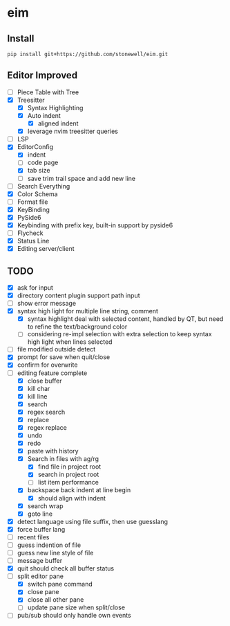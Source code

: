 # eim
## Install
```
pip install git+https://github.com/stonewell/eim.git
```

## Editor Improved

- [ ] Piece Table with Tree
- [X] Treesitter
  - [x] Syntax Highlighting
  - [X] Auto indent
    - [X] aligned indent
  - [X] leverage nvim treesitter queries
- [ ] LSP
- [X] EditorConfig
  - [X] indent
  - [ ] code page
  - [X] tab size
  - [ ] save trim trail space and add new line
- [ ] Search Everything
- [x] Color Schema
- [ ] Format file
- [x] KeyBinding
- [x] PySide6
- [x] Keybinding with prefix key, built-in support by pyside6
- [ ] Flycheck
- [X] Status Line
- [X] Editing server/client

## TODO
- [X] ask for input
- [X] directory content plugin support path input
- [ ] show error message
- [X] syntax high light for multiple line string, comment
  - [X] syntax highlight deal with selected content, handled by QT, but need to refine the text/background color
  - [ ] considering re-impl selection with extra selection to keep syntax high light when lines selected
- [ ] file modified outside detect
- [X] prompt for save when quit/close
- [X] confirm for overwrite
- [ ] editing feature complete
  - [X] close buffer
  - [X] kill char
  - [X] kill line
  - [X] search
  - [X] regex search
  - [X] replace
  - [X] regex replace
  - [X] undo
  - [X] redo
  - [X] paste with history
  - [X] Search in files with ag/rg
    - [X] find file in project root
	- [X] search in project root
	- [ ] list item performance
  - [X] backspace back indent at line begin
    - [X] should align with indent
  - [X] search wrap
  - [X] goto line
- [X] detect language using file suffix, then use guesslang
- [X] force buffer lang
- [ ] recent files
- [ ] guess indention of file
- [ ] guess new line style of file
- [ ] message buffer
- [X] quit should check all buffer status
- [ ] split editor pane
  - [X] switch pane command
  - [X] close pane
  - [X] close all other pane
  - [ ] update pane size when split/close
- [ ] pub/sub should only handle own events
